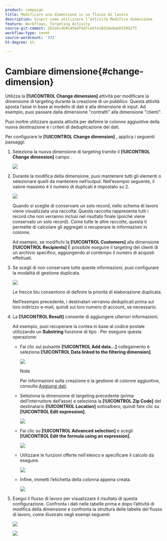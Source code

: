 ```yaml
---
product: campaign
title: Modificare una dimensione in un flusso di lavoro
description: Scopri come utilizzare l’attività Modifica dimensione
feature: Workflows, Targeting Activity
source-git-commit: 2b1dec4b9c456df4dfcebfe10d18e0ab01599275
workflow-type: tm+mt
source-wordcount: '372'
ht-degree: 1%

---
```


# Cambiare dimensione{#change-dimension}

Utilizza la **[!UICONTROL Change dimension]** attività per modificare la dimensione di targeting durante la creazione di un pubblico. Questa attività sposta l’asse in base al modello di dati e alla dimensione di input. Ad esempio, puoi passare dalla dimensione &quot;contratti&quot; alla dimensione &quot;clienti&quot;.

Puoi inoltre utilizzare questa attività per definire le colonne aggiuntive della nuova destinazione e i criteri di deduplicazione dei dati.

Per configurare le **[!UICONTROL Change dimension]** , applica i seguenti passaggi:

1. Seleziona la nuova dimensione di targeting tramite il **[!UICONTROL Change dimension]** campo .

   ![](assets/s_user_change_dimension_param1.png)

1. Durante la modifica della dimensione, puoi mantenere tutti gli elementi o selezionare quelli da mantenere nell’output. Nell’esempio seguente, il valore massimo è il numero di duplicati è impostato su 2.

   ![](assets/s_user_change_dimension_limit.png)

   Quando si sceglie di conservare un solo record, nello schema di lavoro viene visualizzata una raccolta: Questa raccolta rappresenta tutti i record che non verranno inclusi nel risultato finale (poiché viene conservato un solo record). Come tutte le altre raccolte, questa ti permette di calcolare gli aggregati o recuperare le informazioni in colonne.

   Ad esempio, se modifichi la **[!UICONTROL Customers]** alla dimensione **[!UICONTROL Recipients]** È possibile eseguire il targeting dei clienti di un archivio specifico, aggiungendo al contempo il numero di acquisti effettuati.

1. Se scegli di non conservare tutte queste informazioni, puoi configurare la modalità di gestione duplicata.

   ![](assets/s_user_change_dimension_param2.png)

   Le frecce blu consentono di definire la priorità di elaborazione duplicata.

   Nell’esempio precedente, i destinatari verranno deduplicati prima sul loro indirizzo e-mail, quindi sul loro numero di account, se necessario.

1. La **[!UICONTROL Result]** consente di aggiungere ulteriori informazioni.

   Ad esempio, puoi recuperare la contea in base al codice postale utilizzando un **Substring** funzione di tipo . Per eseguire questa operazione:

   * Fai clic sul pulsante **[!UICONTROL Add data...]** collegamento e seleziona **[!UICONTROL Data linked to the filtering dimension]**.

      ![](assets/wf_change-dimension_sample_01.png)

      >[!NOTE]
      >
      >Per informazioni sulla creazione e la gestione di colonne aggiuntive, consulta [Aggiungi dati](query.md#add-data).

   * Seleziona la dimensione di targeting precedente (prima dell’interruttore dell’asse) e seleziona la **[!UICONTROL Zip Code]** del destinatario **[!UICONTROL Location]** sottoalbero, quindi fare clic su **[!UICONTROL Edit expression]**.

      ![](assets/wf_change-dimension_sample_02.png)

   * Fai clic su **[!UICONTROL Advanced selection]** e scegli **[!UICONTROL Edit the formula using an expression]**.

      ![](assets/wf_change-dimension_sample_03.png)

   * Utilizzare le funzioni offerte nell&#39;elenco e specificare il calcolo da eseguire.

      ![](assets/wf_change-dimension_sample_04.png)

   * Infine, immetti l’etichetta della colonna appena creata.

      ![](assets/wf_change-dimension_sample_05.png)

1. Esegui il flusso di lavoro per visualizzare il risultato di questa configurazione. Confronta i dati nelle tabelle prima e dopo l’attività di modifica della dimensione e confronta la struttura delle tabelle del flusso di lavoro, come illustrato negli esempi seguenti:

   ![](assets/wf_change-dimension_sample_06.png)

   ![](assets/wf_change-dimension_sample_07.png)
